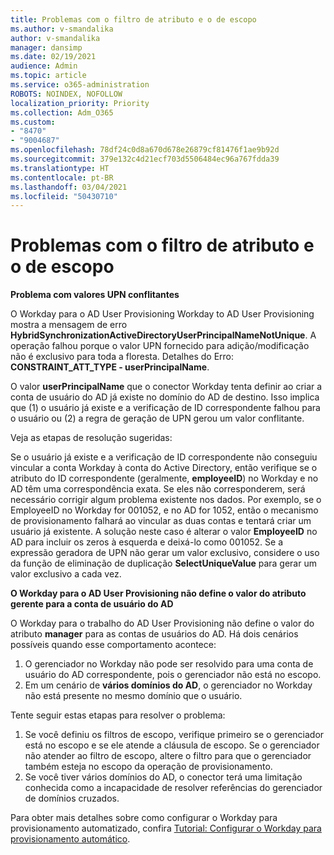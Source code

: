 ```yaml
---
title: Problemas com o filtro de atributo e o de escopo
ms.author: v-smandalika
author: v-smandalika
manager: dansimp
ms.date: 02/19/2021
audience: Admin
ms.topic: article
ms.service: o365-administration
ROBOTS: NOINDEX, NOFOLLOW
localization_priority: Priority
ms.collection: Adm_O365
ms.custom:
- "8470"
- "9004687"
ms.openlocfilehash: 78df24c0d8a670d678e26879cf81476f1ae9b92d
ms.sourcegitcommit: 379e132c4d21ecf703d5506484ec96a767fdda39
ms.translationtype: HT
ms.contentlocale: pt-BR
ms.lasthandoff: 03/04/2021
ms.locfileid: "50430710"
---
```

# <a name="problem-with-attribute-and-scoping-filter"></a>Problemas com o filtro de atributo e o de escopo

**Problema com valores UPN conflitantes**

O Workday para o AD User Provisioning Workday to AD User Provisioning mostra a mensagem de erro **HybridSynchronizationActiveDirectoryUserPrincipalNameNotUnique**. A operação falhou porque o valor UPN fornecido para adição/modificação não é exclusivo para toda a floresta. Detalhes do Erro: **CONSTRAINT_ATT_TYPE - userPrincipalName**.

O valor **userPrincipalName** que o conector Workday tenta definir ao criar a conta de usuário do AD já existe no domínio do AD de destino. Isso implica que (1) o usuário já existe e a verificação de ID correspondente falhou para o usuário ou (2) a regra de geração de UPN gerou um valor conflitante.

Veja as etapas de resolução sugeridas:

Se o usuário já existe e a verificação de ID correspondente não conseguiu vincular a conta Workday à conta do Active Directory, então verifique se o atributo do ID correspondente (geralmente, **employeeID**) no Workday e no AD têm uma correspondência exata. Se eles não corresponderem, será necessário corrigir algum problema existente nos dados. Por exemplo, se o EmployeeID no Workday for 001052, e no AD for 1052, então o mecanismo de provisionamento falhará ao vincular as duas contas e tentará criar um usuário já existente. A solução neste caso é alterar o valor **EmployeeID** no AD para incluir os zeros à esquerda e deixá-lo como 001052.
Se a expressão geradora de UPN não gerar um valor exclusivo, considere o uso da função de eliminação de duplicação **SelectUniqueValue** para gerar um valor exclusivo a cada vez.

**O Workday para o AD User Provisioning não define o valor do atributo gerente para a conta de usuário do AD**

O Workday para o trabalho do AD User Provisioning não define o valor do atributo **manager** para as contas de usuários do AD. Há dois cenários possíveis quando esse comportamento acontece:

1. O gerenciador no Workday não pode ser resolvido para uma conta de usuário do AD correspondente, pois o gerenciador não está no escopo.
2. Em um cenário de **vários domínios do AD**, o gerenciador no Workday não está presente no mesmo domínio que o usuário.

Tente seguir estas etapas para resolver o problema:

1. Se você definiu os filtros de escopo, verifique primeiro se o gerenciador está no escopo e se ele atende a cláusula de escopo. Se o gerenciador não atender ao filtro de escopo, altere o filtro para que o gerenciador também esteja no escopo da operação de provisionamento.
2. Se você tiver vários domínios do AD, o conector terá uma limitação conhecida como a incapacidade de resolver referências do gerenciador de domínios cruzados.

Para obter mais detalhes sobre como configurar o Workday para provisionamento automatizado, confira [Tutorial: Configurar o Workday para provisionamento automático](https://docs.microsoft.com/azure/active-directory/saas-apps/workday-inbound-tutorial).














